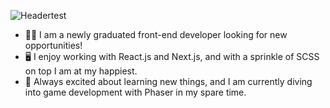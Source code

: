 ![Headertest](https://user-images.githubusercontent.com/71260714/172378587-af46945d-0bd5-4501-a1b3-09b6682fd884.png)

- :woman_technologist: I am a newly graduated front-end developer looking for new opportunities! 
- :desktop_computer: I enjoy working with React.js and Next.js, and with a sprinkle of SCSS on top I am at my happiest. 
- :space_invader: Always excited about learning new things, and I am currently diving into game development with Phaser in my spare time.
